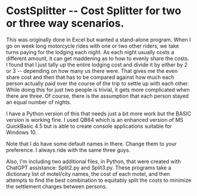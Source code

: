 # CostSplitter -- Cost Splitter for two or three way scenarios.
This was originally done in Excel but wanted a stand-alone program. When I go on week long motorcycle rides with one or two other riders, we take turns paying for the lodging each night. As each night usually costs a different amount, it can get maddening as to how to evenly share the costs. I found that I just tally up the entire lodging cost and divide it by either by 2 or 3 -- depending on how many us there were. That gives me the even share cost and then that has to be compared against how much each person actually paid over the course of the trip to settle up with each other.  While doing this for just two people is trivial, it gets more complicated when there are three. Of course, there is the assumption that each person stayed an equal number of nights.

I have a Python version of this that needs just a bit more work but the BASIC version is working fine.  I used QB64 which is an enhanced version of MS QuickBasic 4.5 but is able to create console applications suitable for Windows 10.

Note that I do have some default names in there.  Change them to your preference.  I always ride with the same three guys.

Also, I'm including two additional files, in Python, that were created with ChatGPT assistance: Split2.py and Split3.py.  These programs take a dictionary list of motel/city names, the cost of each motel, and then attempts to find the best combination to equitably split the costs to minimize the settlement charges between persons.
